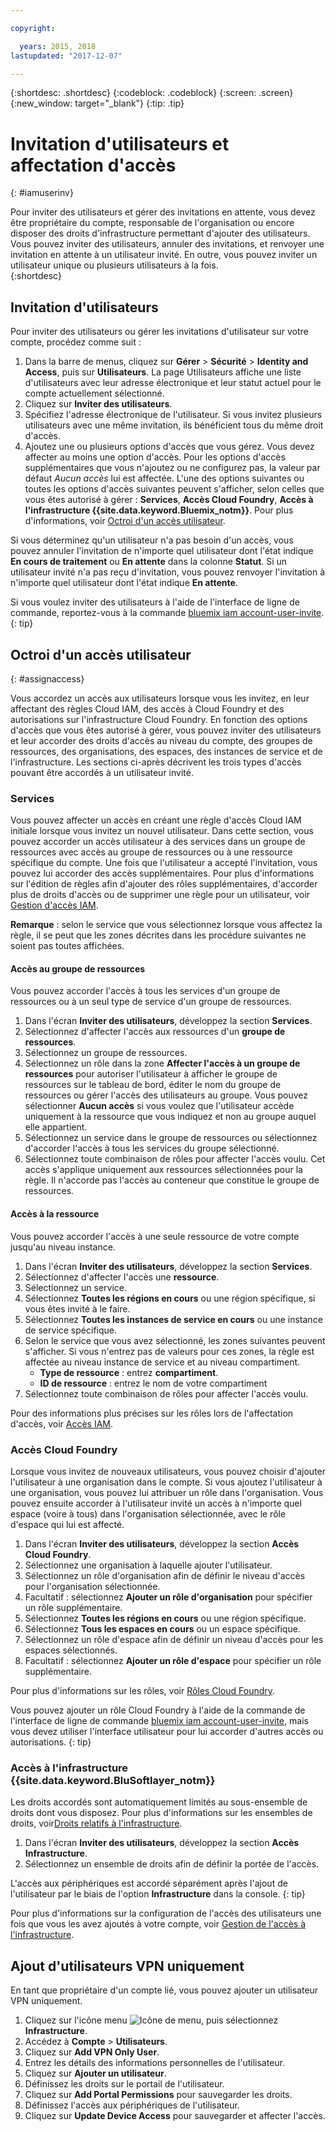 ```yaml
---

copyright:

  years: 2015, 2018
lastupdated: "2017-12-07"

---
```


{:shortdesc: .shortdesc}
{:codeblock: .codeblock}
{:screen: .screen}
{:new_window: target="_blank"}
{:tip: .tip}

# Invitation d'utilisateurs et affectation d'accès
{: #iamuserinv}

Pour inviter des utilisateurs et gérer des invitations en attente, vous devez être propriétaire du compte, responsable de l'organisation ou encore disposer des droits d'infrastructure permettant d'ajouter des utilisateurs. Vous pouvez inviter des utilisateurs, annuler des invitations, et renvoyer une invitation en attente à un utilisateur invité. En outre, vous pouvez inviter un utilisateur unique ou plusieurs utilisateurs à la fois.  
{:shortdesc}

## Invitation d'utilisateurs

Pour inviter des utilisateurs ou gérer les invitations d'utilisateur sur votre compte, procédez comme suit :

1. Dans la barre de menus, cliquez sur **Gérer** &gt; **Sécurité** &gt; **Identity and Access**, puis sur **Utilisateurs**. La page Utilisateurs affiche une liste d'utilisateurs avec leur adresse électronique et leur statut actuel pour le compte actuellement sélectionné.
2. Cliquez sur **Inviter des utilisateurs**.
3. Spécifiez l'adresse électronique de l'utilisateur. Si vous invitez plusieurs utilisateurs avec une même invitation, ils bénéficient tous du même droit d'accès.
4. Ajoutez une ou plusieurs options d'accès que vous gérez. Vous devez affecter au moins une option d'accès. Pour les options d'accès supplémentaires que vous n'ajoutez ou ne configurez pas, la valeur par défaut *Aucun accès* lui est affectée. L'une des options suivantes ou toutes les options d'accès suivantes peuvent s'afficher, selon celles que vous êtes autorisé à gérer : **Services**, **Accès Cloud Foundry**, **Accès à l'infrastructure {{site.data.keyword.Bluemix_notm}}**. Pour plus d'informations, voir [Octroi d'un accès utilisateur](/docs/iam/iamuserinv.html#assignaccess).

Si vous déterminez qu'un utilisateur n'a pas besoin d'un accès, vous pouvez annuler l'invitation de n'importe quel utilisateur dont l'état indique **En cours de traitement** ou **En attente** dans la colonne **Statut**. Si un utilisateur invité n'a pas reçu d'invitation, vous pouvez renvoyer l'invitation à n'importe quel utilisateur dont l'état indique **En attente**.

Si vous voulez inviter des utilisateurs à l'aide de l'interface de ligne de commande, reportez-vous à la commande [bluemix iam account-user-invite](/docs/cli/reference/bluemix_cli/bx_cli.html#bluemix_iam_account_user_invite).
{: tip}

## Octroi d'un accès utilisateur
{: #assignaccess}

Vous accordez un accès aux utilisateurs lorsque vous les invitez, en leur affectant des règles Cloud IAM, des accès à Cloud Foundry et des autorisations sur l'infrastructure Cloud Foundry. En fonction des options d'accès que vous êtes autorisé à gérer, vous pouvez inviter des utilisateurs et leur accorder des droits d'accès au niveau du compte, des groupes de ressources, des organisations, des espaces, des instances de service et de l'infrastructure. Les sections ci-après décrivent les trois types d'accès pouvant être accordés à un utilisateur invité.

### Services

Vous pouvez affecter un accès en créant une règle d'accès Cloud IAM initiale lorsque vous invitez un nouvel utilisateur. Dans cette section, vous pouvez accorder un accès utilisateur à des services dans un groupe de ressources avec accès au groupe de ressources ou à une ressource spécifique du compte. Une fois que l'utilisateur a accepté l'invitation, vous pouvez lui accorder des accès supplémentaires. Pour plus d'informations sur l'édition de règles afin d'ajouter des rôles supplémentaires, d'accorder plus de droits d'accès ou de supprimer une règle pour un utilisateur, voir [Gestion d'accès IAM](/docs/iam/mngiam.html#iammanidaccser).

**Remarque** : selon le service que vous sélectionnez lorsque vous affectez la règle, il se peut que les zones décrites dans les procédure suivantes ne soient pas toutes affichées.

#### Accès au groupe de ressources

Vous pouvez accorder l'accès à tous les services d'un groupe de ressources ou à un seul type de service d'un groupe de ressources.

1. Dans l'écran **Inviter des utilisateurs**, développez la section **Services**.
2. Sélectionnez d'affecter l'accès aux ressources d'un **groupe de ressources**.
3. Sélectionnez un groupe de ressources.
4. Sélectionnez un rôle dans la zone **Affecter l'accès à un groupe de ressources** pour autoriser l'utilisateur à afficher le groupe de ressources sur le tableau de bord, éditer le nom du groupe de ressources ou gérer l'accès des utilisateurs au groupe. Vous pouvez sélectionner **Aucun accès** si vous voulez que l'utilisateur accède uniquement à la ressource que vous indiquez et non au groupe auquel elle appartient.
5. Sélectionnez un service dans le groupe de ressources ou sélectionnez d'accorder l'accès à tous les services du groupe sélectionné.
6. Sélectionnez toute combinaison de rôles pour affecter l'accès voulu. Cet accès s'applique uniquement aux ressources sélectionnées pour la règle. Il n'accorde pas l'accès au conteneur que constitue le groupe de ressources.


#### Accès à la ressource

Vous pouvez accorder l'accès à une seule ressource de votre compte jusqu'au niveau instance.

1. Dans l'écran **Inviter des utilisateurs**, développez la section **Services**.
2. Sélectionnez d'affecter l'accès une **ressource**.
3. Sélectionnez un service.
4. Sélectionnez **Toutes les régions en cours** ou une région spécifique, si vous êtes invité à le faire.
5. Sélectionnez **Toutes les instances de service en cours** ou une instance de service spécifique.
6. Selon le service que vous avez sélectionné, les zones suivantes peuvent s'afficher. Si vous n'entrez pas de valeurs pour ces zones, la règle est affectée au niveau instance de service et au niveau compartiment.
    * **Type de ressource** : entrez **compartiment**.
    * **ID de ressource** : entrez le nom de votre compartiment
7. Sélectionnez toute combinaison de rôles pour affecter l'accès voulu.

Pour des informations plus précises sur les rôles lors de l'affectation d'accès, voir [Accès IAM](/docs/iam/users_roles.html#iamusermanrol).

### Accès Cloud Foundry

Lorsque vous invitez de nouveaux utilisateurs, vous pouvez choisir d'ajouter l'utilisateur à une organisation dans le compte. Si vous ajoutez l'utilisateur à une organisation, vous pouvez lui attribuer un rôle dans l'organisation. Vous pouvez ensuite accorder à l'utilisateur invité un accès à n'importe quel espace (voire à tous) dans l'organisation sélectionnée, avec le rôle d'espace qui lui est affecté.

1. Dans l'écran **Inviter des utilisateurs**, développez la section **Accès Cloud Foundry**.
2. Sélectionnez une organisation à laquelle ajouter l'utilisateur.
3. Sélectionnez un rôle d'organisation afin de définir le niveau d'accès pour l'organisation sélectionnée.
4. Facultatif : sélectionnez **Ajouter un rôle d'organisation** pour spécifier un rôle supplémentaire.
5. Sélectionnez **Toutes les régions en cours** ou une région spécifique.
6. Sélectionnez **Tous les espaces en cours** ou un espace spécifique.
7. Sélectionnez un rôle d'espace afin de définir un niveau d'accès pour les espaces sélectionnés.
8. Facultatif : sélectionnez **Ajouter un rôle d'espace** pour spécifier un rôle supplémentaire.

Pour plus d'informations sur les rôles, voir [Rôles Cloud Foundry](/docs/iam/cfaccess.html#cfroles).

Vous pouvez ajouter un rôle Cloud Foundry à l'aide de la commande de l'interface de ligne de commande [bluemix iam account-user-invite](/docs/cli/reference/bluemix_cli/bx_cli.html#bluemix_iam_account_user_invite),
mais vous devez utiliser l'interface utilisateur pour lui accorder d'autres accès ou autorisations.
{: tip}

### Accès à l'infrastructure {{site.data.keyword.BluSoftlayer_notm}}

Les droits accordés sont automatiquement limités au sous-ensemble de droits dont vous disposez. Pour plus d'informations sur les ensembles de droits, voir[Droits relatifs à l'infrastructure](/docs/iam/infrastructureaccess.html#infrapermission).

1. Dans l'écran **Inviter des utilisateurs**, développez la section **Accès Infrastructure**.
2. Sélectionnez un ensemble de droits afin de définir la portée de l'accès.

L'accès aux périphériques est accordé séparément après l'ajout de l'utilisateur par le biais de l'option **Infrastructure** dans la console.
{: tip}

Pour plus d'informations sur la configuration de l'accès des utilisateurs une fois que vous les avez ajoutés à votre compte, voir [Gestion de l'accès à l'infrastructure](/docs/iam/mnginfra.html#managing-infrastructure-access).

## Ajout d'utilisateurs VPN uniquement

En tant que propriétaire d'un compte lié, vous pouvez ajouter un utilisateur VPN uniquement.

1. Cliquez sur l'icône menu ![Icône de menu](../icons/icon_hamburger.svg), puis sélectionnez **Infrastructure**.
2. Accédez à **Compte** &gt; **Utilisateurs**.
3. Cliquez sur **Add VPN Only User**.
4. Entrez les détails des informations personnelles de l'utilisateur.
5. Cliquez sur **Ajouter un utilisateur**.
6. Définissez les droits sur le portail de l'utilisateur.
7. Cliquez sur **Add Portal Permissions** pour sauvegarder les droits.
8. Définissez l'accès aux périphériques de l'utilisateur.
9. Cliquez sur **Update Device Access** pour sauvegarder et affecter l'accès.
